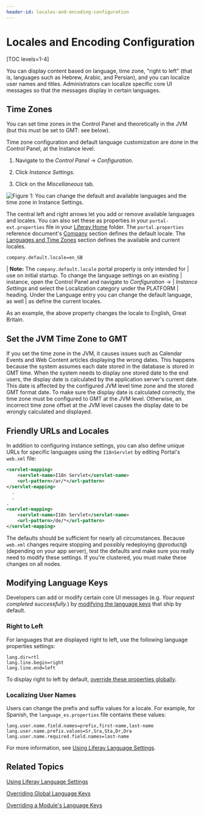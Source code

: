 ```yaml
---
header-id: locales-and-encoding-configuration
---
```


# Locales and Encoding Configuration

[TOC levels=1-4]

You can display content based on language, time zone, "right to left" (that is,
languages such as Hebrew, Arabic, and Persian), and you can localize user names
and titles. Administrators can localize specific core UI messages so that the
messages display in certain languages.

## Time Zones

You can set time zones in the Control Panel and theoretically in the JVM (but
this must be set to GMT: see below). 

Time zone configuration and default language customization are done in the
Control Panel, at the Instance level. 

1.  Navigate to the *Control Panel* &rarr; *Configuration*. 

2.  Click *Instance Settings*. 

3.  Click on the *Miscellaneous* tab. 

![Figure 1: You can change the default and available languages and the time zone in Instance Settings.](../../images/instance-locales.png)

The central left and right arrows let you add or remove available languages and
locales. You can also set these as properties in your `portal-ext.properties`
file in your
[Liferay Home](/docs/7-2/deploy/-/knowledge_base/d/liferay-home)
folder. The `portal.properties` reference document's 
[Company](@platform-ref@/7.2-latest/propertiesdoc/portal.properties.html#Company) 
section defines the default locale. The 
[Languages and Time Zones](@platform-ref@/7.2-latest/propertiesdoc/portal.properties.html#Languages%20and%20Time%20Zones)
section defines the available and current locales.

```properties
company.default.locale=en_GB 
```

| **Note:** The `company.default.locale` portal property is only intended for 
| use on initial startup. To change the language settings on an existing 
| instance, open the Control Panel and navigate to *Configuration* &rarr; 
| *Instance Settings* and select the Localization category under the PLATFORM 
| heading. Under the Language entry you can change the default language, as well 
| as define the current locales. 

As an example, the above property changes the locale to English, Great Britain. 
 
## Set the JVM Time Zone to GMT

If you set the time zone in the JVM, it causes issues such as Calendar Events
and Web Content articles displaying the wrong dates. This happens because the
system assumes each date stored in the database is stored in GMT time. When the
system needs to display one stored date to the end users, the display date is
calculated by the application server's current date. This date is affected by
the configured JVM level time zone and the stored GMT format date. To make sure
the display date is calculated correctly, the time zone must be configured to
GMT at the JVM level. Otherwise, an incorrect time zone offset at the JVM level
causes the display date to be wrongly calculated and displayed. 

## Friendly URLs and Locales

In addition to configuring instance settings, you can also define unique URLs
for specific languages using the `I18nServlet` by editing Portal's `web.xml`
file: 

```xml
<servlet-mapping>
	<servlet-name>I18n Servlet</servlet-name>
	<url-pattern>/ar/*</url-pattern>
</servlet-mapping>
  .
  .
.
<servlet-mapping>
	<servlet-name>I18n Servlet</servlet-name>
	<url-pattern>/de/*</url-pattern>
</servlet-mapping>
```

The defaults should be sufficient for nearly all circumstances. Because
`web.xml` changes require stopping and possibly redeploying @product@ (depending
on your app server), test the defaults and make sure you really need to modify
these settings. If you're clustered, you must make these changes on all nodes.

## Modifying Language Keys

Developers can add or modify certain core UI messages (e.g. *Your request
completed successfully.*) by 
[modifying the language keys](/docs/7-2/customization/-/knowledge_base/c/overriding-language-keys) 
that ship by default. 

### Right to Left

For languages that are displayed right to left, use the following language
properties settings:

```properties
lang.dir=rtl
lang.line.begin=right
lang.line.end=left
```

To display right to left by default,
[override these properties globally](/docs/7-2/customization/-/knowledge_base/c/overriding-global-language-keys). 

### Localizing User Names

Users can change the prefix and suffix values for a locale. For example, for
Spanish, the `language_es.properties` file contains these values: 

```properties
lang.user.name.field.names=prefix,first-name,last-name
lang.user.name.prefix.values=Sr,Sra,Sta,Dr,Dra
lang.user.name.required.field.names=last-name
```

For more information, see 
[Using Liferay Language Settings](/docs/7-2/frameworks/-/knowledge_base/f/using-liferays-localization-settings).

## Related Topics

[Using Liferay Language Settings](/docs/7-2/frameworks/-/knowledge_base/f/using-liferays-localization-settings)

[Overriding Global Language Keys](/docs/7-2/customization/-/knowledge_base/c/overriding-global-language-keys)

[Overriding a Module's Language Keys](/docs/7-2/customization/-/knowledge_base/c/overriding-a-modules-language-keys)
